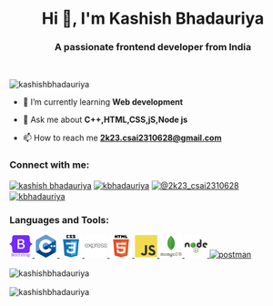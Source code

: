 
<h1 align="center">Hi 👋, I'm Kashish Bhadauriya</h1>
<h3 align="center">A passionate frontend developer from India</h3>
<img src="https://cdn.dribbble.com/userupload/30832962/file/original-199091f9b19f067153ecd518321a3898.gif" alt="">


<p align="left"> <img src="https://komarev.com/ghpvc/?username=kashishbhadauriya&label=Profile%20views&color=0e75b6&style=flat" alt="kashishbhadauriya" /> </p>

- 🌱 I’m currently learning **Web development**

- 💬 Ask me about **C++,HTML,CSS,jS,Node js**

- 📫 How to reach me **2k23.csai2310628@gmail.com**

<h3 align="left">Connect with me:</h3>
<p align="left">
<a href="https://linkedin.com/in/kashish bhadauriya" target="blank"><img align="center" src="https://raw.githubusercontent.com/rahuldkjain/github-profile-readme-generator/master/src/images/icons/Social/linked-in-alt.svg" alt="kashish bhadauriya" height="30" width="40" /></a>
<a href="https://www.codechef.com/users/kbhadauriya" target="blank"><img align="center" src="https://cdn.jsdelivr.net/npm/simple-icons@3.1.0/icons/codechef.svg" alt="kbhadauriya" height="30" width="40" /></a>
<a href="https://www.hackerrank.com/@2k23_csai2310628" target="blank"><img align="center" src="https://raw.githubusercontent.com/rahuldkjain/github-profile-readme-generator/master/src/images/icons/Social/hackerrank.svg" alt="@2k23_csai2310628" height="30" width="40" /></a>
<a href="https://www.leetcode.com/kbhadauriya" target="blank"><img align="center" src="https://raw.githubusercontent.com/rahuldkjain/github-profile-readme-generator/master/src/images/icons/Social/leet-code.svg" alt="kbhadauriya" height="30" width="40" /></a>
</p>

<h3 align="left">Languages and Tools:</h3>
<p align="left"> <a href="https://getbootstrap.com" target="_blank" rel="noreferrer"> <img src="https://raw.githubusercontent.com/devicons/devicon/master/icons/bootstrap/bootstrap-plain-wordmark.svg" alt="bootstrap" width="40" height="40"/> </a> <a href="https://www.w3schools.com/cpp/" target="_blank" rel="noreferrer"> <img src="https://raw.githubusercontent.com/devicons/devicon/master/icons/cplusplus/cplusplus-original.svg" alt="cplusplus" width="40" height="40"/> </a> <a href="https://www.w3schools.com/css/" target="_blank" rel="noreferrer"> <img src="https://raw.githubusercontent.com/devicons/devicon/master/icons/css3/css3-original-wordmark.svg" alt="css3" width="40" height="40"/> </a> <a href="https://expressjs.com" target="_blank" rel="noreferrer"> <img src="https://raw.githubusercontent.com/devicons/devicon/master/icons/express/express-original-wordmark.svg" alt="express" width="40" height="40"/> </a> <a href="https://www.w3.org/html/" target="_blank" rel="noreferrer"> <img src="https://raw.githubusercontent.com/devicons/devicon/master/icons/html5/html5-original-wordmark.svg" alt="html5" width="40" height="40"/> </a> <a href="https://developer.mozilla.org/en-US/docs/Web/JavaScript" target="_blank" rel="noreferrer"> <img src="https://raw.githubusercontent.com/devicons/devicon/master/icons/javascript/javascript-original.svg" alt="javascript" width="40" height="40"/> </a> <a href="https://www.mongodb.com/" target="_blank" rel="noreferrer"> <img src="https://raw.githubusercontent.com/devicons/devicon/master/icons/mongodb/mongodb-original-wordmark.svg" alt="mongodb" width="40" height="40"/> </a> <a href="https://nodejs.org" target="_blank" rel="noreferrer"> <img src="https://raw.githubusercontent.com/devicons/devicon/master/icons/nodejs/nodejs-original-wordmark.svg" alt="nodejs" width="40" height="40"/> </a> <a href="https://postman.com" target="_blank" rel="noreferrer"> <img src="https://www.vectorlogo.zone/logos/getpostman/getpostman-icon.svg" alt="postman" width="40" height="40"/> </a> </p>

<p><img align="center" src="https://github-readme-stats.vercel.app/api/top-langs?username=kashishbhadauriya&show_icons=true&locale=en&layout=compact" alt="kashishbhadauriya" /></p>

<p><img align="center" src="https://github-readme-streak-stats.herokuapp.com/?user=kashishbhadauriya&" alt="kashishbhadauriya" /></p>
